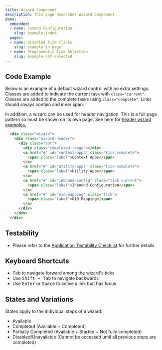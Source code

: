 ```yaml
---
title: Wizard Component
description: This page describes Wizard Component .
demo:
  embedded:
  - name: Common Configuration
    slug: example-index
  pages:
  - name: Disabled Tick Clicks
    slug: example-in-page
  - name: Programmatic Tick Selection
    slug: example-set-selected
---
```


## Code Example

Below is an example of a default wizard control with no extra settings. Classes are added to indicate the current task with `class="current"`. Classes are added to the complete tasks using `class="complete"`. Links should always contain and inner span.

In addition, a wizard can be used for header navigation. This is a full page pattern so must be shown on its own page. See here for [header wizard examples.](./grid)

```html
  <div class="wizard">
    <div class="wizard-header">
      <div class="bar">
        <div class="completed-range"></div>
        <a href="#" id="context-apps" class="tick complete">
          <span class="label">Context Apps</span>
        </a>
        <a href="#" id="utility-apps" class="tick complete">
          <span class="label">Utility Apps</span>
        </a>
        <a href="#" id="inbound-config" class="tick current">
          <span class="label">Inbound Configuration</span>
        </a>
        <a href="#" id="oid-mapping" class="tick">
          <span class="label">OID Mapping</span>
        </a>
      </div>
    </div>
  </div>
```

## Testability

- Please refer to the [Application Testability Checklist](https://design.infor.com/resources/application-testability-checklist) for further details.

## Keyboard Shortcuts

- <kbd>Tab</kbd> to navigate forward among the wizard's ticks
- Use <kbd>Shift + Tab</kbd> to navigate backwards
- Use <kbd>Enter</kbd> or <kbd>Space</kbd> to active a link that has focus

## States and Variations

States apply to the individual steps of a wizard:

- Available
- Completed (Available + Completed)
- Partially Completed (Available + Started + Not fully completed)
- Disabled/Unavailable (Cannot be accessed until all previous steps are completed)
